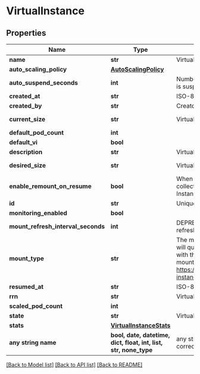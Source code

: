# VirtualInstance


## Properties
Name | Type | Description | Notes
------------ | ------------- | ------------- | -------------
**name** | **str** | Virtual instance name. | 
**auto_scaling_policy** | [**AutoScalingPolicy**](AutoScalingPolicy.md) |  | [optional] 
**auto_suspend_seconds** | **int** | Number of seconds without queries after which the VI is suspended | [optional] 
**created_at** | **str** | ISO-8601 date of when virtual instance was created. | [optional] 
**created_by** | **str** | Creator of requested virtual instance. | [optional] 
**current_size** | **str** | Virtual instance current size. | [optional] [readonly] 
**default_pod_count** | **int** |  | [optional] 
**default_vi** | **bool** |  | [optional] 
**description** | **str** | Virtual instance description. | [optional] 
**desired_size** | **str** | Virtual instance desired size. | [optional] [readonly] 
**enable_remount_on_resume** | **bool** | When a Virtual Instance is resumed, it will remount all collections that were mounted when the Virtual Instance was suspended. | [optional] 
**id** | **str** | Unique identifier for virtual instance. | [optional] 
**monitoring_enabled** | **bool** |  | [optional] 
**mount_refresh_interval_seconds** | **int** | DEPRECATED. Number of seconds between data refreshes for mounts on this Virtual Instance | [optional] 
**mount_type** | **str** | The mount type of collections that this Virtual Instance will query. Live mounted collections stay up-to-date with the underlying collection in real-time. Static mounted collections do not stay up-to-date. See https://docs.rockset.com/documentation/docs/virtual-instances#virtual-instance-configuration | [optional] 
**resumed_at** | **str** | ISO-8601 date of when virtual instance was created. | [optional] 
**rrn** | **str** | Virtual Instance RRN. | [optional] 
**scaled_pod_count** | **int** |  | [optional] 
**state** | **str** | Virtual instance state. | [optional] 
**stats** | [**VirtualInstanceStats**](VirtualInstanceStats.md) |  | [optional] 
**any string name** | **bool, date, datetime, dict, float, int, list, str, none_type** | any string name can be used but the value must be the correct type | [optional]

[[Back to Model list]](../README.md#documentation-for-models) [[Back to API list]](../README.md#documentation-for-api-endpoints) [[Back to README]](../README.md)



